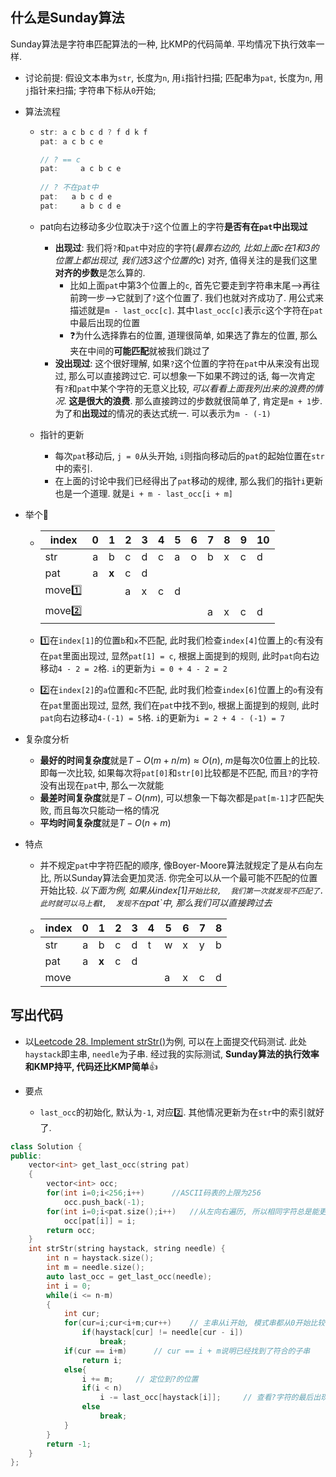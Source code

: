 ## 什么是Sunday算法

Sunday算法是字符串匹配算法的一种,  比KMP的代码简单.  平均情况下执行效率一样.

- 讨论前提: 假设文本串为`str`,  长度为`n`,  用`i`指针扫描;  匹配串为`pat`,  长度为`n`,  用`j`指针来扫描;  字符串下标从`0`开始;  

- 算法流程

  - ~~~c++
    str: a c b c d ? f d k f 
    pat: a c b c e
    
    // ? == c
    pat:     a c b c e
        
    // ? 不在pat中
    pat:   a b c d e
    pat:     a b c d e
    ~~~

  - pat向右边移动多少位取决于`?`这个位置上的字符**是否有在`pat`中出现过**

    - **出现过**:  我们将`?`和`pat`中对应的字符(*最靠右边的, 比如上面c在1和3的位置上都出现过, 我们选3这个位置的c*) 对齐,  值得关注的是我们这里**对齐的步数**是怎么算的.
      - 比如上面`pat`中第3个位置上的`c`, 首先它要走到字符串末尾-->再往前跨一步-->它就到了`?`这个位置了.  我们也就对齐成功了. 用公式来描述就是`m - last_occ[c]`. 其中`last_occ[c]`表示`c`这个字符在`pat`中最后出现的位置
      - :question:为什么选择靠右的位置,  道理很简单,  如果选了靠左的位置,  那么夹在中间的**可能匹配**就被我们跳过了
    - **没出现过**:  这个很好理解,  如果`?`这个位置的字符在`pat`中从来没有出现过,  那么可以直接跨过它.  可以想象一下如果不跨过的话,  每一次肯定有`?`和`pat`中某个字符的无意义比较,  *可以看看上面我列出来的浪费的情况*.  **这是很大的浪费**.  那么直接跨过的步数就很简单了,  肯定是`m + 1`步.  为了和**出现过**的情况的表达式统一.  可以表示为`m - (-1)`

  - 指针的更新

    - 每次`pat`移动后,  `j = 0`从头开始,  `i`则指向移动后的`pat`的起始位置在`str`中的索引. 
    - 在上面的讨论中我们已经得出了`pat`移动的规律,  那么我们的指针`i`更新也是一个道理.  就是`i + m - last_occ[i + m]`

- 举个:chestnut:

  - | index     |  0   | 1     | 2    | 3    | 4    | 5    | 6    | 7    | 8    | 9    | 10   |
    | --------- | :--: | ----- | ---- | ---- | ---- | ---- | ---- | ---- | ---- | ---- | ---- |
    | str       |  a   | b     | c    | d    | c    | a    | o    | b    | x    | c    | d    |
    | pat       |  a   | **x** | c    | d    |      |      |      |      |      |      |      |
    | move:one: |      |       | a    | x    | c    | d    |      |      |      |      |      |
    | move:two: |      |       |      |      |      |      |      | a    | x    | c    | d    |

  - :one:在`index[1]`的位置`b`和`x`不匹配, 此时我们检查`index[4]`位置上的`c`有没有在`pat`里面出现过,  显然`pat[1] = c`,  根据上面提到的规则,  此时`pat`向右边移动`4 - 2 = 2`格.  `i`的更新为`i = 0 + 4 - 2 = 2`

  - :two:在`index[2]`的`a`位置和`c`不匹配, 此时我们检查`index[6]`位置上的`o`有没有在`pat`里面出现过,  显然,  我们在`pat`中找不到`o`,  根据上面提到的规则,  此时`pat`向右边移动`4-(-1) = 5`格.  `i`的更新为`i = 2 + 4 - (-1) = 7`

- 复杂度分析

  - **最好的时间复杂度**就是$T-O(m + n/m)≈O(n)$,  $m$是每次0位置上的比较.  即每一次比较,  如果每次将`pat[0]`和`str[0]`比较都是不匹配,  而且`?`的字符没有出现在`pat`中,  那么一次就能
  - **最差时间复杂度**就是$T-O(nm)$,  可以想象一下每次都是`pat[m-1]`才匹配失败,  而且每次只能动一格的情况
  - **平均时间复杂度**就是$T-O(n+m)$

- 特点

  - 并不规定`pat`中字符匹配的顺序,  像Boyer-Moore算法就规定了是从右向左比,  所以Sunday算法会更加灵活.  你完全可以从一个最可能不匹配的位置开始比较.  *以下面为例,  如果从index[1]`开始比较,  我们第一次就发现不匹配了.  此时就可以马上看`t`,  发现不在`pat`中,  那么我们可以直接跨过去*

  - | index |  0   | 1     | 2    | 3    | 4    | 5    | 6    | 7    | 8    |
    | ----- | :--: | ----- | ---- | ---- | ---- | ---- | ---- | ---- | ---- |
    | str   |  a   | b     | c    | d    | t    | w    | x    | y    | b    |
    | pat   |  a   | **x** | c    | d    |      |      |      |      |      |
    | move  |      |       |      |      |      | a    | x    | c    | d    |

## 写出代码

- 以[Leetcode 28. Implement strStr()](https://leetcode-cn.com/problems/implement-strstr/)为例,  可以在上面提交代码测试.  此处`haystack`即主串,  `needle`为子串.  经过我的实际测试,  **Sunday算法的执行效率和KMP持平,  代码还比KMP简单​**:thumbsup:

- 要点
  - `last_occ`的初始化,  默认为`-1`,  对应:two:.  其他情况更新为在`str`中的索引就好了. 

~~~c++
class Solution {
public:
    vector<int> get_last_occ(string pat)
    {
        vector<int> occ;
        for(int i=0;i<256;i++)      //ASCII码表的上限为256
            occ.push_back(-1);
        for(int i=0;i<pat.size();i++)   //从左向右遍历, 所以相同字符总是能更新为最右边的字符
            occ[pat[i]] = i;
        return occ;
    }
    int strStr(string haystack, string needle) {
        int n = haystack.size();
        int m = needle.size();
        auto last_occ = get_last_occ(needle);
        int i = 0;
        while(i <= n-m)
        {
            int cur;
            for(cur=i;cur<i+m;cur++)    // 主串从i开始, 模式串都从0开始比较
                if(haystack[cur] != needle[cur - i])
                    break;
            if(cur == i+m)      // cur == i + m说明已经找到了符合的子串
                return i;
            else{
                i += m;		// 定位到?的位置
                if(i < n)   
                    i -= last_occ[haystack[i]];		// 查看?字符的最后出现位置
                else
                    break;
            }
        }
        return -1;
    }
};
~~~



##### 